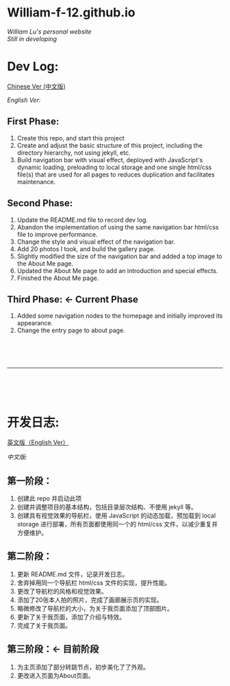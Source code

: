 # William-f-12.github.io
*William Lu's personal website*  
*Still in developing*  

# <a name="English"></a>Dev Log:  

[Chinese Ver (中文版)](#Chinese)  

*English Ver:*  
## **First Phase:**  
1. Create this repo, and start this project
2. Create and adjust the basic structure of this project, including the directory hierarchy, not using jekyll, etc.  
3. Build navigation bar with visual effect, deployed with JavaScript's dynamic loading, preloading to local storage and one single html/css file(s) that are used for all pages to reduces duplication and facilitates maintenance.  

## **Second Phase:**
1. Update the README.md file to record dev log.
2. Abandon the implementation of using the same navigation bar html/css file to improve performance.
3. Change the style and visual effect of the navigation bar.
4. Add 20 photos I took, and build the gallery page.
5. Slightly modified the size of the navigation bar and added a top image to the About Me page.
6. Updated the About Me page to add an introduction and special effects.
7. Finished the About Me page.

## **Third Phase: <- Current Phase**
1. Added some navigation nodes to the homepage and initially improved its appearance.
2. Change the entry page to about page.

<br/><br/><br/>

---

<br/><br/><br/>

# <a name="Chinese"></a>开发日志:    

[英文版（English Ver）](#English)   

*中文版:*  
## **第一阶段：**  
1. 创建此 repo 并启动此项
2. 创建并调整项目的基本结构，包括目录层次结构、不使用 jekyll 等。 
3. 创建具有视觉效果的导航栏，使用 JavaScript 的动态加载，预加载到 local storage 进行部署，所有页面都使用同一个的 html/css 文件，以减少重复并方便维护。 

## **第二阶段：**
1. 更新 README.md 文件，记录开发日志。
2. 舍弃掉用同一个导航栏 html/css 文件的实现，提升性能。
3. 更改了导航栏的风格和视觉效果。
4. 添加了20张本人拍的照片，完成了画廊展示页的实现。
5. 略微修改了导航栏的大小，为关于我页面添加了顶部图片。
6. 更新了关于我页面，添加了介绍与特效。
7. 完成了关于我页面。

## **第三阶段：<- 目前阶段**
1. 为主页添加了部分转跳节点，初步美化了了外观。
2. 更改进入页面为About页面。